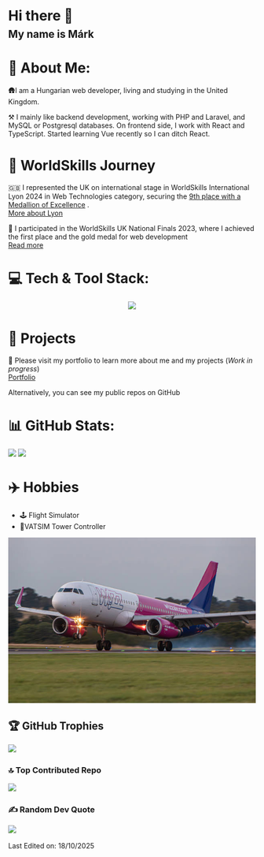 <div style="display: grid; gap: 0.5rem">
<h1 style="margin: 0">Hi there 👋</h1>
<h2 style="margin: 0">My name is Márk</h2>
</div>

# 💫 About Me:
<div>
<p>🛖I am a Hungarian web developer, living and studying in the United Kingdom. </p>
<p>⚒️ I mainly like backend development, working with PHP and Laravel, and MySQL or Postgresql databases. On frontend side, I work with React and TypeScript. Started learning Vue recently so I can ditch React.</p>
</div>

# 🥇 WorldSkills Journey
<div>
<p>🇬🇧 I represented the UK on international stage in WorldSkills International Lyon 2024 in Web Technologies category, securing the <a href="https://cnwl.ac.uk/about/news-events/article/2024/09/23/student-wins-medallion-for-excellence-at-worldskills-lyon-2024" target="_blank">9th place with a Medallion of Excellence</a> . </br>
<a href="https://worldskills2024.com/en/home-page/index.html" target="_blank">More about Lyon</a>
</p>
<p>🏫 I participated in the WorldSkills UK National Finals 2023, where I achieved the first place and the gold medal for web development </br>
<a href="https://www.cwc.ac.uk/about-us/news-events/article/2023/11/22/student-makes-his-mark-at-worldskills-uk-finals" target="_blank">Read more</a>
</p>
</div>

# 💻 Tech & Tool Stack:
<p style="text-align: center">
  <a href="https://skillicons.dev">
    <img src="https://skillicons.dev/icons?i=php,laravel,mysql,postgres,react,vue,npm,js,ts,html,css,tailwind,py,phpstorm,vscode,git,github&perline=8" />
  </a>
</p>

# 🚧 Projects
<p>🤙 Please visit my portfolio to learn more about me and my projects (<i>Work in progress</i>)</br>
<a href="https://markkiss.netlify.app/">Portfolio</a>
</p>
<p>Alternatively, you can see my public repos on GitHub </p>

# 📊 GitHub Stats:
![](https://github-readme-stats.vercel.app/api/top-langs/?username=InterMaus1154&theme=dark&hide_border=false&include_all_commits=false&count_private=false&layout=compact)
![](https://github-readme-stats.vercel.app/api?username=InterMaus1154&theme=dark&hide_border=false&include_all_commits=false&count_private=false)<br/>
<!-- ![](https://github-readme-streak-stats.herokuapp.com/?user=InterMaus1154&theme=dark&hide_border=false)<br/> -->

# ✈️ Hobbies

<ul>
    <li>🕹️ Flight Simulator</li>
    <li>🗼VATSIM Tower Controller</li>
</ul>

<img src="wizz.jpg"/>

## 🏆 GitHub Trophies
![](https://github-profile-trophy.vercel.app/?username=InterMaus1154&theme=onedark&no-frame=true&no-bg=false&margin-w=4)

### 🔝 Top Contributed Repo
![](https://github-contributor-stats.vercel.app/api?username=InterMaus1154&limit=5&theme=tokyonight&combine_all_yearly_contributions=true)

### ✍️ Random Dev Quote
![](https://quotes-github-readme.vercel.app/api?type=horizontal&theme=radical)


Last Edited on: 18/10/2025
